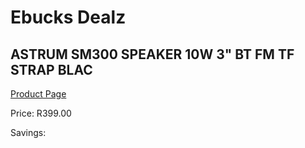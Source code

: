 
# Ebucks Dealz
## ASTRUM SM300 SPEAKER 10W 3" BT FM TF STRAP BLAC
[Product Page](https://www.ebucks.com/web/shop/productSelected.do?prodId=1227761874&catId=1207273786)

Price: R399.00

Savings: 


	